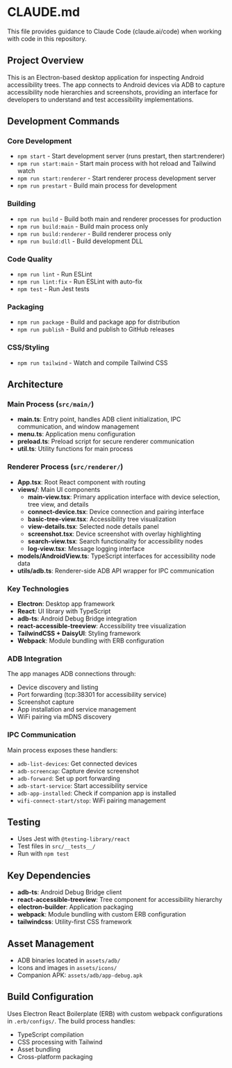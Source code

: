 # CLAUDE.md

This file provides guidance to Claude Code (claude.ai/code) when working with code in this repository.

## Project Overview

This is an Electron-based desktop application for inspecting Android accessibility trees. The app connects to Android devices via ADB to capture accessibility node hierarchies and screenshots, providing an interface for developers to understand and test accessibility implementations.

## Development Commands

### Core Development
- `npm start` - Start development server (runs prestart, then start:renderer)
- `npm run start:main` - Start main process with hot reload and Tailwind watch
- `npm run start:renderer` - Start renderer process development server
- `npm run prestart` - Build main process for development

### Building
- `npm run build` - Build both main and renderer processes for production
- `npm run build:main` - Build main process only
- `npm run build:renderer` - Build renderer process only
- `npm run build:dll` - Build development DLL

### Code Quality
- `npm run lint` - Run ESLint
- `npm run lint:fix` - Run ESLint with auto-fix
- `npm test` - Run Jest tests

### Packaging
- `npm run package` - Build and package app for distribution
- `npm run publish` - Build and publish to GitHub releases

### CSS/Styling
- `npm run tailwind` - Watch and compile Tailwind CSS

## Architecture

### Main Process (`src/main/`)
- **main.ts**: Entry point, handles ADB client initialization, IPC communication, and window management
- **menu.ts**: Application menu configuration
- **preload.ts**: Preload script for secure renderer communication
- **util.ts**: Utility functions for main process

### Renderer Process (`src/renderer/`)
- **App.tsx**: Root React component with routing
- **views/**: Main UI components
  - **main-view.tsx**: Primary application interface with device selection, tree view, and details
  - **connect-device.tsx**: Device connection and pairing interface
  - **basic-tree-view.tsx**: Accessibility tree visualization
  - **view-details.tsx**: Selected node details panel
  - **screenshot.tsx**: Device screenshot with overlay highlighting
  - **search-view.tsx**: Search functionality for accessibility nodes
  - **log-view.tsx**: Message logging interface
- **models/AndroidView.ts**: TypeScript interfaces for accessibility node data
- **utils/adb.ts**: Renderer-side ADB API wrapper for IPC communication

### Key Technologies
- **Electron**: Desktop app framework
- **React**: UI library with TypeScript
- **adb-ts**: Android Debug Bridge integration
- **react-accessible-treeview**: Accessibility tree visualization
- **TailwindCSS + DaisyUI**: Styling framework
- **Webpack**: Module bundling with ERB configuration

### ADB Integration
The app manages ADB connections through:
- Device discovery and listing
- Port forwarding (tcp:38301 for accessibility service)
- Screenshot capture
- App installation and service management
- WiFi pairing via mDNS discovery

### IPC Communication
Main process exposes these handlers:
- `adb-list-devices`: Get connected devices
- `adb-screencap`: Capture device screenshot
- `adb-forward`: Set up port forwarding
- `adb-start-service`: Start accessibility service
- `adb-app-installed`: Check if companion app is installed
- `wifi-connect-start/stop`: WiFi pairing management

## Testing

- Uses Jest with `@testing-library/react`
- Test files in `src/__tests__/`
- Run with `npm test`

## Key Dependencies

- **adb-ts**: Android Debug Bridge client
- **react-accessible-treeview**: Tree component for accessibility hierarchy
- **electron-builder**: Application packaging
- **webpack**: Module bundling with custom ERB configuration
- **tailwindcss**: Utility-first CSS framework

## Asset Management

- ADB binaries located in `assets/adb/`
- Icons and images in `assets/icons/`
- Companion APK: `assets/adb/app-debug.apk`

## Build Configuration

Uses Electron React Boilerplate (ERB) with custom webpack configurations in `.erb/configs/`. The build process handles:
- TypeScript compilation
- CSS processing with Tailwind
- Asset bundling
- Cross-platform packaging